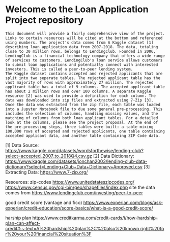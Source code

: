 # Welcome to the Loan Application Project repository

    This document will provide a fairly comprehensive view of the project. Links to certain resources will be cited at the bottom and referenced using numbers. The project's data comes from A Kaggle dataset [1] describing loan application data from 2007-2018. The data, totaling close to 30 million rows, belongs to LendingClub. Founded in 2006, LendingClub is a financial technology company that offers a wide range of services to customers. LendingClub's loan service allows customers to submit loan applications and potentially connect with interested investors. This is called a peer-to-peer lending system.
    The Kaggle dataset contains accepted and rejected applicants that are split into two separate tables. The rejected applicant table has the vast majority of rows with approximately 27 million. The rejected applicant table has a total of 9 columns. The accepted applicant table has about 2 million rows and over 100 columns. A separate Kaggle resource [2] was used to provide a definition for each column. The data was downloaded into zip files and extracted using 7-Zip [3].
    Once the data was extracted from the zip file, each table was loaded into a Jupyter Notebook file to due some general pre-processing. This includes the selection of columns, handling missing values, and the matching of columns from both loan applicant tables. For a detailed look at the columns, please see the project proposal. At the end of the pre-processing steps, three tables were built: a table mixing 100,000 rows of accepted and rejected applicants, one table containing accepted applicant data, and another table containing ZIP Code data.
  




[1] Data Source: https://www.kaggle.com/datasets/wordsforthewise/lending-club?select=accepted_2007_to_2018Q4.csv.gz
[2] Data Dictionary: https://www.kaggle.com/datasets/jonchan2003/lending-club-data-dictionary?select=Lending+Club+Data+Dictionary+Approved.csv
[3] Extracting Data: https://www.7-zip.org/

Resources:
zip-codes
https://www.unitedstateszipcodes.org/
https://www.census.gov/cgi-bin/geo/shapefiles/index.php
site the data comes from
https://www.lendingclub.com/investing/peer-to-peer

good credit score (vantage and fico)
https://www.experian.com/blogs/ask-experian/credit-education/score-basics/what-is-a-good-credit-score/

harship plan 
https://www.creditkarma.com/credit-cards/i/how-hardship-plan-can-affect-credit#:~:text=A%20hardship%20plan%2C%20also%20known,right%20for%20your%20financial%20situation%3F
